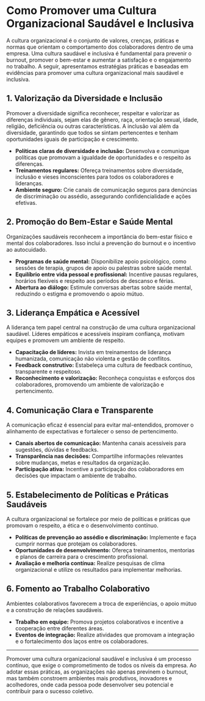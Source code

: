 
# Como Promover uma Cultura Organizacional Saudável e Inclusiva

A cultura organizacional é o conjunto de valores, crenças, práticas e normas que orientam o comportamento dos colaboradores dentro de uma empresa. Uma cultura saudável e inclusiva é fundamental para prevenir o burnout, promover o bem-estar e aumentar a satisfação e o engajamento no trabalho. A seguir, apresentamos estratégias práticas e baseadas em evidências para promover uma cultura organizacional mais saudável e inclusiva.

## 1. **Valorização da Diversidade e Inclusão**

Promover a diversidade significa reconhecer, respeitar e valorizar as diferenças individuais, sejam elas de gênero, raça, orientação sexual, idade, religião, deficiência ou outras características. A inclusão vai além da diversidade, garantindo que todos se sintam pertencentes e tenham oportunidades iguais de participação e crescimento.

- **Políticas claras de diversidade e inclusão:** Desenvolva e comunique políticas que promovam a igualdade de oportunidades e o respeito às diferenças.
- **Treinamentos regulares:** Ofereça treinamentos sobre diversidade, inclusão e vieses inconscientes para todos os colaboradores e lideranças.
- **Ambiente seguro:** Crie canais de comunicação seguros para denúncias de discriminação ou assédio, assegurando confidencialidade e ações efetivas.

## 2. **Promoção do Bem-Estar e Saúde Mental**

Organizações saudáveis reconhecem a importância do bem-estar físico e mental dos colaboradores. Isso inclui a prevenção do burnout e o incentivo ao autocuidado.

- **Programas de saúde mental:** Disponibilize apoio psicológico, como sessões de terapia, grupos de apoio ou palestras sobre saúde mental.
- **Equilíbrio entre vida pessoal e profissional:** Incentive pausas regulares, horários flexíveis e respeito aos períodos de descanso e férias.
- **Abertura ao diálogo:** Estimule conversas abertas sobre saúde mental, reduzindo o estigma e promovendo o apoio mútuo.

## 3. **Liderança Empática e Acessível**

A liderança tem papel central na construção de uma cultura organizacional saudável. Líderes empáticos e acessíveis inspiram confiança, motivam equipes e promovem um ambiente de respeito.

- **Capacitação de líderes:** Invista em treinamentos de liderança humanizada, comunicação não violenta e gestão de conflitos.
- **Feedback construtivo:** Estabeleça uma cultura de feedback contínuo, transparente e respeitoso.
- **Reconhecimento e valorização:** Reconheça conquistas e esforços dos colaboradores, promovendo um ambiente de valorização e pertencimento.

## 4. **Comunicação Clara e Transparente**

A comunicação eficaz é essencial para evitar mal-entendidos, promover o alinhamento de expectativas e fortalecer o senso de pertencimento.

- **Canais abertos de comunicação:** Mantenha canais acessíveis para sugestões, dúvidas e feedbacks.
- **Transparência nas decisões:** Compartilhe informações relevantes sobre mudanças, metas e resultados da organização.
- **Participação ativa:** Incentive a participação dos colaboradores em decisões que impactam o ambiente de trabalho.

## 5. **Estabelecimento de Políticas e Práticas Saudáveis**

A cultura organizacional se fortalece por meio de políticas e práticas que promovam o respeito, a ética e o desenvolvimento contínuo.

- **Políticas de prevenção ao assédio e discriminação:** Implemente e faça cumprir normas que protejam os colaboradores.
- **Oportunidades de desenvolvimento:** Ofereça treinamentos, mentorias e planos de carreira para o crescimento profissional.
- **Avaliação e melhoria contínua:** Realize pesquisas de clima organizacional e utilize os resultados para implementar melhorias.

## 6. **Fomento ao Trabalho Colaborativo**

Ambientes colaborativos favorecem a troca de experiências, o apoio mútuo e a construção de relações saudáveis.

- **Trabalho em equipe:** Promova projetos colaborativos e incentive a cooperação entre diferentes áreas.
- **Eventos de integração:** Realize atividades que promovam a integração e o fortalecimento dos laços entre os colaboradores.

---

Promover uma cultura organizacional saudável e inclusiva é um processo contínuo, que exige o comprometimento de todos os níveis da empresa. Ao adotar essas práticas, as organizações não apenas previnem o burnout, mas também constroem ambientes mais produtivos, inovadores e acolhedores, onde cada pessoa pode desenvolver seu potencial e contribuir para o sucesso coletivo.
```
